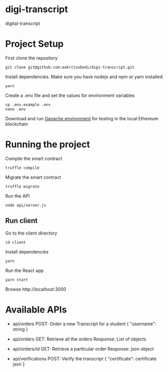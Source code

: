 # digi-transcript
digital-transcript

# Project Setup
First clone the repository
```
git clone git@github.com:aakritsubedi/digi-transcript.git
```
Install dependencies. Make sure you have nodejs and npm or yarn installed.
```
yarn
```
Create a .env file and set the values for environment variables
```
cp .env.example .env
nano .env
```
Download and run [Ganache environment](https://www.trufflesuite.com/ganache)
for testing in the local Ethereum blockchain


# Running the project
Compile the smart contract
```
truffle compile
```
Migrate the smart contract
```
truffle migrate
```
Run the API
```
node api/server.js
```
## Run client
Go to the client directory
```
cd client
```
Install dependencies
```
yarn
```
Run the React app
```
yarn start
```
Browse http://localhost:3000


# Available APIs
- api/orders POST: Order a new Transcript for a student
  {
    "username": string
  }

- api/orders GET: Retrieve all the orders
  Response: List of objects

- api/orders/id GET: Retrieve a particular order
  Response: json object

- api/verifications POST: Verify the transcript
  {
    "certificate": certificate json
  }
